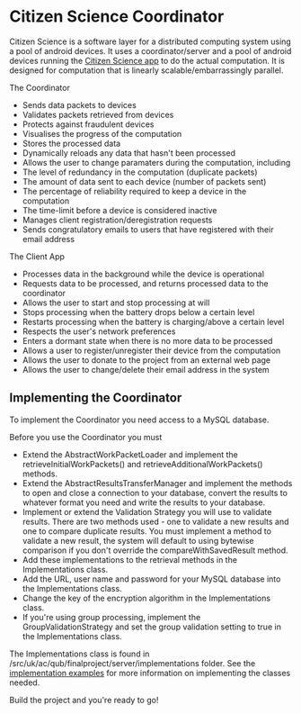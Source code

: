 # Citizen Science Coordinator

Citizen Science is a software layer for a distributed computing system using a pool of android devices. It uses a coordinator/server and a pool of android devices running the [Citizen Science app](https://github.com/Philip-Lawson/Client-App) to do the actual computation. It is designed for computation that is linearly scalable/embarrassingly parallel.

The Coordinator
* Sends data packets to devices
* Validates packets retrieved from devices
* Protects against fraudulent devices
* Visualises the progress of the computation
* Stores the processed data
* Dynamically reloads any data that hasn't been processed
* Allows the user to change paramaters during the computation, including  
 * The level of redundancy in the computation (duplicate packets)
 * The amount of data sent to each device (number of packets sent)
 * The percentage of reliability required to keep a device in the computation
 * The time-limit before a device is considered inactive
* Manages client registration/deregistration requests
* Sends congratulatory emails to users that have registered with their email address

The Client App
* Processes data in the background while the device is operational
* Requests data to be processed, and returns processed data to the coordinator
* Allows the user to start and stop processing at will
* Stops processing when the battery drops below a certain level
* Restarts processing when the battery is charging/above a certain level
* Respects the user's network preferences
* Enters a dormant state when there is no more data to be processed
* Allows a user to register/unregister their device from the computation
* Allows the user to donate to the project from an external web page
* Allows the user to change/delete their email address in the system


## Implementing the Coordinator
To implement the Coordinator you need access to a MySQL database.  

Before you use the Coordinator you must  
* Extend the AbstractWorkPacketLoader and implement the retrieveInitialWorkPackets() and retrieveAdditionalWorkPackets() methods.  
* Extend the AbstractResultsTransferManager and implement the methods to open and close a connection to your database, convert the results to whatever format you need and write the results to your database.  
* Implement or extend the Validation Strategy you will use to validate results. There are two methods used - one to validate a new results and one to compare duplicate results. You must implement a method to validate a new result, the system will default to using bytewise comparison if you don't override the compareWithSavedResult method. 
* Add these implementations to the retrieval methods in the Implementations class.
* Add the URL, user name and password for your MySQL database into the Implementations class.
* Change the key of the encryption algorithm in the Implementations class.
* If you're using group processing, implement the GroupValidationStrategy and set the group validation setting to true in the Implementations class.

The Implementations class is found in /src/uk/ac/qub/finalproject/server/implementations folder.
See the [implementation examples](https://github.com/Philip-Lawson/Final-Project/blob/master/ImplementationExamples.md) for more information on implementing the classes needed.

Build the project and you're ready to go!

